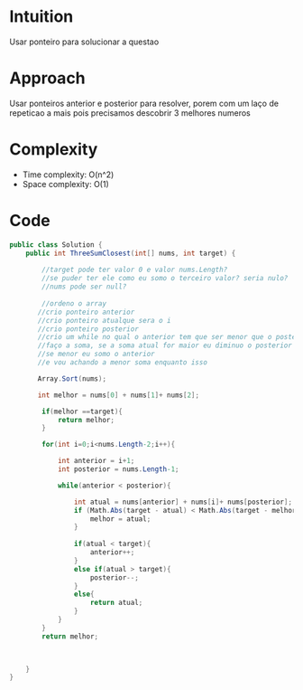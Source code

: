 # Intuition
Usar ponteiro para solucionar a questao

# Approach
Usar ponteiros anterior e posterior para resolver, porem com  um laço de repeticao a mais pois precisamos descobrir 3 melhores numeros

# Complexity
- Time complexity: O(n^2)
- Space complexity: O(1)

# Code
```csharp []
public class Solution {
    public int ThreeSumClosest(int[] nums, int target) {
        
        //target pode ter valor 0 e valor nums.Length?
        //se puder ter ele como eu somo o terceiro valor? seria nulo?
        //nums pode ser null?
    
        //ordeno o array
       //crio ponteiro anterior
       //crio ponteiro atualque sera o i
       //crio ponteiro posterior
       //crio um while no qual o anterior tem que ser menor que o posterior
       //faço a soma, se a soma atual for maior eu diminuo o posterior
       //se menor eu somo o anterior
       //e vou achando a menor soma enquanto isso

       Array.Sort(nums);

       int melhor = nums[0] + nums[1]+ nums[2];

        if(melhor ==target){
            return melhor;
        }

        for(int i=0;i<nums.Length-2;i++){

            int anterior = i+1;
            int posterior = nums.Length-1;

            while(anterior < posterior){

                int atual = nums[anterior] + nums[i]+ nums[posterior];
                if (Math.Abs(target - atual) < Math.Abs(target - melhor)){
                    melhor = atual;
                }
                    
                if(atual < target){
                    anterior++;
                }
                else if(atual > target){
                    posterior--;
                }
                else{
                    return atual;
                }
            }
        }
        return melhor;

       

    }
}
```
